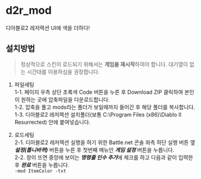 # d2r_mod
디아블로2 레저렉션 UI에 색을 더하다!

## 설치방법

>  정상적으로 스킨이 로드되기 위해서는 **게임을 재시작**하여야 합니다. 대기열이 없는 시간대를 이용하심을 권장합니다.


1. 파일세팅<br />
  1-1. 페이지 우측 상단 초록색 Code 버튼을 누른 후 Download ZIP 클릭하여 본인이 원하는 곳에 압축파일을 다운로드합니다.<br />
  1-2. 압축을 풀고 mods라는 폴더가 보일때까지 들어간 후 해당 폴더를 복사합니다.<br />
  1-3. 디아블로2 레저렉션 설치폴더(보통 C:\Program Files (x86)\Diablo II Resurrected) 안에 붙여넣습니다.<br />

2. 로드세팅<br />
2-1. 디아블로2 레저렉션 실행을 하기 위한 Battle.net 콘솔 좌측 하단 실행 버튼 옆 ***설정(톱니바퀴)*** 버튼을 누른 후 첫번째 메뉴인 ***게임 설정*** 버튼을 누릅니다.<br />
2-2. 창이 뜨면 중앙에 보이는 ***명령줄 인수 추가***에 체크를 하고 다음과 같이 입력한 후 ***완료*** 버튼을 누릅니다.<br />
`-mod ItemColor -txt`
